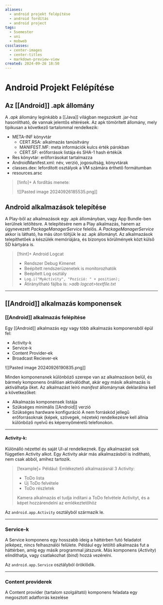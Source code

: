 ```yaml
---
aliases:
  - android projekt felépítése
  - android fordítás
  - android project
tags:
  - 5semester
  - uni
  - mobweb
cssclasses:
  - center-images
  - center-titles
  - markdown-preview-view
created: 2024-09-26 18:50
---
```






# Android Projekt Felépítése


## Az [[Android]] .apk állomány

A *.apk* állomány leginkább a [[Java]] világban megszokott .jar-hoz hasonlítható, de vannak jelentős eltérések. Az apk tömörített állomány, mely tipikusan a következő tartalommal rendelkezik:

- META-INF könyvtár
	- CERT.RSA: alkalmazás tanúsítvány
	- MANIFEST.MF: meta információk kulcs érték párokban
	- CERT.SF: erőforrások listája és SHA-1 hash értékük
- Res könyvtár: erőforrásokat tartalmazza
- AndroidManifest.xml: név, verzió, jogosultság, könyvtárak
- classes.dex: lefordított osztályok a VM számára érthető formátumban
- resources.arsc

>[!info]+ A fordítás menete:
>
>![[Pasted image 20240926185535.png]]

## Android alkalmazások telepítése

A Play-ből az alkalmazások egy .apk állományban, vagy App Bundle-ben kerülnek letöltésre. A telepítésére nem a Play alkalmazás, hanem az úgynevezett *PackageManagerService* felelős. A *PackageManagerService* akkor is látható, ha más úton töltjük le az .apk állományt. Az alkalmazások telepíthetőek a készülék memóriájára, és bizonyos körülmények közt külső SD kártyára is.

>[!hint]+ Android Logcat
>
> - Rendszer Debug Kimenet
> - Beépített rendszerüzenetek is monitorozhatók
> - Beépített Log osztály
> - `Log.i("MyActivity", "Pozíció: " + position);`
> - Átirányítható fájlba is: *>adb logcat>textfile.txt*


---

## [[Android]] alkalmazás komponensek

### [[Android]] alkalmazás felépítése

Egy [[Android]] alkalmazás egy vagy több alkalmazás komponensből épül fel:
- Activity-k
- Service-k
- Content Provider-ek
- Broadcast Reciever-ek

![[Pasted image 20240926190835.png]]


Minden komponensnek különböző szerepe van az alkalmazáson belül, és bármely komponens önállóan aktiválódhat, akár egy másik alkalmazás is aktiválhatja őket. Az alkalmazást leíró *manifest* állománynak deklarálnia kell a következőket:
 - Alkalmazás komponensek listája
 - Szükséges minimális [[Android]] verzió
 - Szükséges hardware konfiguráció
A nem forráskód jellegű erőforrásoknak (képek, szövegek, nézetek) rendelkezésre kell állnia különböző nyelvű és képernyőméretű telefonokon.

---

#### Activity-k:

Különálló nézettel és saját UI-al rendelkeznek. Egy alkalmazást sok független Activity alkot. Egy Activity akár más alkalmazásból is indítható, nem csak abból, amihez tartozik.

>[!example]+ Például:
>Emlékeztető alkalmazásnál 3 Activity:
>- ToDo lista
>- Új ToDo felvétele
>- ToDo részletek
>  
>  Kamera alkalmazás el tudja indítani a ToDo felvétele Activityt, és a képet hozzárendelni az emlékeztetőhöz

Az `android.app.Activity` osztályból származik le.

---

### Service-k

A Service komponens egy hosszabb ideig a háttérben futó feladatot jelképez, nincs felhasználói felülete. Például egy letöltő alkalmazás fut a háttérben, amíg egy másik programmal játszunk. Más komponens (*Activity*) elindíthatja, vagy csatlakozhat (*bind*) hozzá vezérelni.

Az `android.app.Service` osztályból öröklődik.

---

### Content providerek

A Content provider (tartalom szolgáltató) komponens feladata egy megosztott adatforrás kezelése